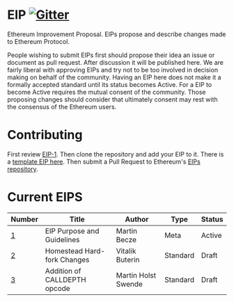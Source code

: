 # EIP [![Gitter](https://badges.gitter.im/Join%20Chat.svg)](https://gitter.im/ethereum/EIPs?utm_source=badge&utm_medium=badge&utm_campaign=pr-badge)
Ethereum Improvement Proposal. EIPs propose and describe changes made to Ethereum Protocol.

People wishing to submit EIPs first should propose their idea an issue or document as pull request. After discussion it will be published here. We are fairly liberal with approving EIPs and try not to be too involved in decision making on behalf of the community. Having an EIP here does not make it a formally accepted standard until its status becomes Active. For a EIP to become Active requires the mutual consent of the community. Those proposing changes should consider that ultimately consent may rest with the consensus of the Ethereum users.

# Contributing
First review [EIP-1](EIPS/eip-1.mediawiki). Then clone the repository and add your EIP to it. There is a [template EIP here](eip-X.mediawiki). Then submit a Pull Request to Ethereum's [EIPs repository](https://github.com/ethereum/EIPs).

# Current EIPS
| Number        | Title         | Author | Type  | Status | 
| ------------- |---------------| ----- | -------| ------- |
| [1](EIPS/eip-1.mediawiki)    | EIP Purpose and Guidelines | Martin Becze | Meta | Active |
| [2](EIPS/eip-2.mediawiki)    | Homestead Hard-fork Changes | Vitalik Buterin | Standard | Draft |
| [3](EIPS/eip-3.mediawiki)    | Addition of CALLDEPTH opcode | Martin Holst Swende | Standard | Draft |
